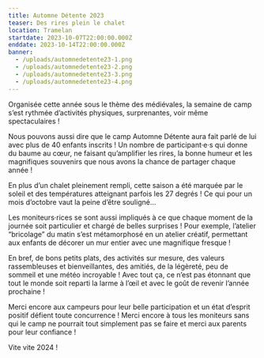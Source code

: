 ```yaml
---
title: Automne Détente 2023
teaser: Des rires plein le chalet
location: Tramelan
startdate: 2023-10-07T22:00:00.000Z
enddate: 2023-10-14T22:00:00.000Z
banner: 
  - /uploads/automnedetente23-1.png
  - /uploads/automnedetente23-2.png
  - /uploads/automnedetente23-3.png
  - /uploads/automnedetente23-4.png
---
```


Organisée cette année sous le thème des
médiévales, la semaine de camp s’est rythmée
d’activités physiques, surprenantes, voir même
spectaculaires !

Nous pouvons aussi dire que le camp Automne
Détente aura fait parlé de lui avec plus de 40
enfants inscrits ! Un nombre de participant·e·s qui
donne du baume au cœur, ne faisant qu’amplifier
les rires, la bonne humeur et les magnifiques
souvenirs que nous avons la chance de partager
chaque année !

En plus d’un chalet pleinement rempli, cette saison a été
marquée par le soleil et des températures atteignant
parfois les 27 degrés ! Ce qui pour un mois d’octobre vaut la
peine d’être souligné…

Les moniteurs·rices se sont aussi impliqués à ce que
chaque moment de la journée soit particulier et chargé de
belles surprises ! Pour exemple, l’atelier “bricolage” du
matin s’est métamorphosé en un atelier créatif, permettant
aux enfants de décorer un mur entier avec une magnifique
fresque !

En bref, de bons petits plats, des activités sur mesure, des
valeurs rassembleuses et bienveillantes, des amitiés, de la
légèreté, peu de sommeil et une météo incroyable ! Avec
tout ça, ce n’est pas étonnant que tout le monde soit reparti
la larme à l’œil et avec le goût de revenir l’année prochaine !

Merci encore aux campeurs pour leur belle participation et un état d’esprit positif défient toute concurrence !
Merci encore à tous les moniteurs sans qui le camp ne pourrait tout simplement pas se faire et merci aux
parents pour leur confiance !

Vite vite 2024 !
